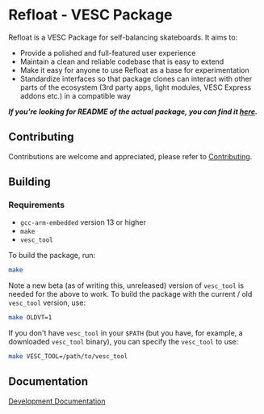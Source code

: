 # Refloat - VESC Package
Refloat is a VESC Package for self-balancing skateboards. It aims to:
- Provide a polished and full-featured user experience
- Maintain a clean and reliable codebase that is easy to extend
- Make it easy for anyone to use Refloat as a base for experimentation
- Standardize interfaces so that package clones can interact with other parts of the ecosystem (3rd party apps, light modules, VESC Express addons etc.) in a compatible way

_**If you're looking for README of the actual package, you can find it [here](package_README.md).**_

## Contributing
Contributions are welcome and appreciated, please refer to [Contributing](CONTRIBUTING.md).

## Building
### Requirements
- `gcc-arm-embedded` version 13 or higher
- `make`
- `vesc_tool`

To build the package, run:
```sh
make
```

Note a new beta (as of writing this, unreleased) version of `vesc_tool` is needed for the above to work. To build the package with the current / old `vesc_tool` version, use:
```sh
make OLDVT=1
```

If you don't have `vesc_tool` in your `$PATH` (but you have, for example, a downloaded `vesc_tool` binary), you can specify the `vesc_tool` to use:
```sh
make VESC_TOOL=/path/to/vesc_tool
```

## Documentation
[Development Documentation](doc/index.md)
